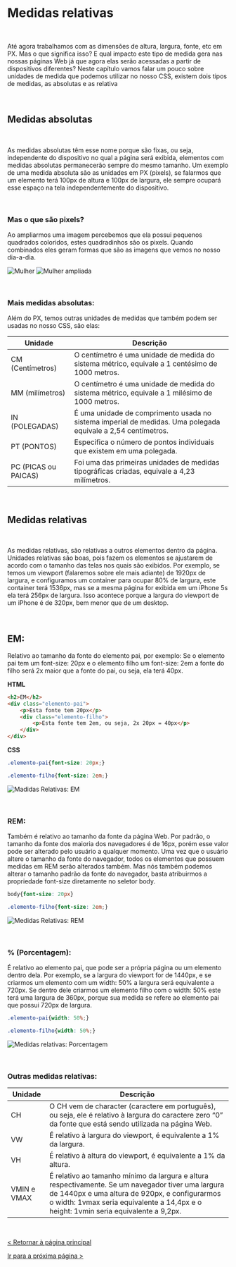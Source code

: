# Medidas relativas
  
  
&nbsp;
  
  
Até agora trabalhamos com as dimensões de altura, largura, fonte, etc em PX. Mas o que significa isso? E qual impacto este tipo de medida gera nas nossas páginas Web já que agora elas serão acessadas a partir de dispositivos diferentes?
Neste capítulo vamos falar um pouco sobre unidades de medida que podemos utilizar no nosso CSS, existem dois tipos de medidas, as absolutas e as relativa

  
  
&nbsp;
  
  
## Medidas absolutas
  
  
&nbsp;
  
  
As medidas absolutas têm esse nome porque são fixas, ou seja, independente do dispositivo no qual a página será exibida, elementos com medidas absolutas permanecerão sempre do mesmo tamanho. Um exemplo de uma medida absoluta são as unidades em PX (pixels), se falarmos que um elemento terá 100px de altura e 100px de largura, ele sempre ocupará esse espaço na tela independentemente do dispositivo.
  
  
&nbsp;
  
  
### Mas o que são pixels?

Ao ampliarmos uma imagem percebemos que ela possui pequenos quadrados coloridos, estes quadradinhos são os pixels. Quando combinados eles geram formas que são as imagens que vemos no nosso dia-a-dia.
  
  
![Mulher](imagens/mulher.png)   ![Mulher ampliada](imagens/mulher_amplicada.png)

  
  
&nbsp;
  
  
### Mais medidas absolutas:
  
Além do PX, temos outras unidades de medidas que também podem ser usadas no nosso CSS, são elas:
  
| Unidade              | Descrição                                                                                                    |
|----------------------|--------------------------------------------------------------------------------------------------------------|
| CM (Centímetros)     | O centímetro é uma unidade de medida do sistema métrico, equivale a 1 centésimo de 1000 metros.              |
| MM (milímetros)      | O centímetro é uma unidade de medida do sistema métrico, equivale a 1 milésimo de 1000 metros.               |
| IN (POLEGADAS)       | É uma unidade de comprimento usada no sistema imperial de medidas. Uma polegada equivale a 2,54 centímetros. |
| PT (PONTOS)          | Especifica o número de pontos individuais que existem em uma polegada.                                       |
| PC (PICAS ou PAICAS) | Foi uma das primeiras unidades de medidas tipográficas criadas, equivale a 4,23 milímetros.                  |
  
  
&nbsp;
  
  
## Medidas relativas
  
  
&nbsp;
  
  
As medidas relativas, são relativas a outros elementos dentro da página. Unidades relativas são boas, pois fazem os elementos se ajustarem de acordo com o tamanho das telas nos quais são exibidos. Por exemplo, se temos um viewport (falaremos sobre ele mais adiante) de 1920px de largura, e configuramos um container para ocupar 80% de largura, este container terá 1536px, mas se a mesma página for exibida em um iPhone 5s ela terá 256px de largura.
Isso acontece porque a largura do viewport de um iPhone é de 320px, bem menor que de um desktop.
  
  
&nbsp;
  
  
## EM:
  
Relativo ao tamanho da fonte do elemento pai, por exemplo: Se o elemento pai tem um font-size: 20px e o elemento filho um font-size: 2em a fonte do filho será 2x maior que a fonte do pai, ou seja, ela terá 40px.
  
  
**HTML**
```html
<h2>EM</h2>
<div class="elemento-pai">
    <p>Esta fonte tem 20px</p>
    <div class="elemento-filho">
        <p>Esta fonte tem 2em, ou seja, 2x 20px = 40px</p>
    </div>
</div>
```
  
  
**CSS**
```css
.elemento-pai{font-size: 20px;}

.elemento-filho{font-size: 2em;}
```
  
  
![Madidas Relativas: EM](imagens/media_em.png)
  
  
&nbsp;
  
  
### REM:
  
Também é relativo ao tamanho da fonte da página Web. Por padrão, o tamanho da fonte dos maioria dos navegadores é de 16px, porém esse valor pode ser alterado pelo usuário a qualquer momento.
Uma vez que o usuário altere o tamanho da fonte do navegador, todos os elementos que possuem medidas em REM serão alterados também. Mas nós também podemos alterar o tamanho padrão da fonte do navegador, basta atribuirmos a propriedade font-size diretamente no seletor body.

```css
body{font-size: 20px}

.elemento-filho{font-size: 2em;}
```
  
  
![Medidas Relativas: REM](imagens/medida_rem.png)
  
  
&nbsp;
  
  
### % (Porcentagem):
  
É relativo ao elemento pai, que pode ser a própria página ou um elemento dentro dela. Por exemplo, se a largura do viewport for de 1440px, e se criarmos um elemento com um width: 50%  a largura será equivalente a 720px. Se dentro dele criarmos um elemento filho com o width: 50% este terá uma largura de 360px, porque sua medida se refere ao elemento pai que possui 720px de largura.
  
  
```css
.elemento-pai{width: 50%;}

.elemento-filho{width: 50%;}
```
  
  
![Medidas relativas: Porcentagem](imagens/medida_porcentagem.png)
  
  
&nbsp;
  
  
### Outras medidas relativas:
| ﻿Unidade     | Descrição                                                                                                                                                                                                                                   |
|-------------|---------------------------------------------------------------------------------------------------------------------------------------------------------------------------------------------------------------------------------------------|
| CH          | O CH vem de character (caractere em português), ou seja, ele é relativo à largura do caractere zero “0” da fonte que está sendo utilizada na página Web.                                                                                    |
| VW          | É relativo à largura do viewport, é equivalente a 1% da largura.                                                                                                                                                                            |
| VH          | É relativo à altura do viewport, é equivalente a 1% da altura.                                                                                                                                                                              |
| VMIN e VMAX | É relativo ao tamanho mínimo da largura e altura respectivamente. Se um navegador tiver uma largura de 1440px e uma altura de 920px, e configurarmos o width: 1vmax seria equivalente a 14,4px e o height: 1vmin seria equivalente a 9,2px. |
  
  
&nbsp;
  
  
[< Retornar à página principal](../README.md)
  
  
[Ir para a próxima página >](18-O-que-e-um-viewport.md)
